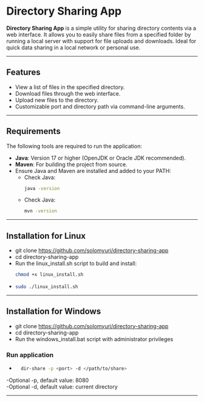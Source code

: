 # Directory Sharing App

**Directory Sharing App** is a simple utility for sharing directory contents via a web interface. It allows you to easily share files from a specified folder by running a local server with support for file uploads and downloads. Ideal for quick data sharing in a local network or personal use.

---

## Features
- View a list of files in the specified directory.
- Download files through the web interface.
- Upload new files to the directory.
- Customizable port and directory path via command-line arguments.

---

## Requirements
The following tools are required to run the application:
- **Java**: Version 17 or higher (OpenJDK or Oracle JDK recommended).
- **Maven**: For building the project from source.
- Ensure Java and Maven are installed and added to your PATH:
  - Check Java:
    ```bash
    java -version
  - Check Java:
    ```bash
    mvn -version
    
---

## Installation for Linux
- git clone https://github.com/solomyuri/directory-sharing-app
- cd directory-sharing-app  
- Run the linux_install.sh script to build and install:
    ```bash
  chmod +x linux_install.sh
-
    ```bash
  sudo ./linux_install.sh

---
## Installation for Windows
- git clone https://github.com/solomyuri/directory-sharing-app
- cd directory-sharing-app  
- Run the windows_install.bat script with administrator privileges

### Run application
-
    ```bash
      dir-share -p <port> -d </path/to/share>
-Optional -p, default value: 8080  
-Optional -d, default value: current directory

---
